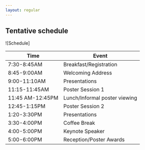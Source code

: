 ```yaml
---
layout: regular
---
```


Tentative schedule
---

![Schedule]

| Time | Event |
|------|-------|
| 7:30-8:45AM | Breakfast/Registration |
| 8:45-9:00AM  | Welcoming Address |
| 9:00-11:10AM | Presentations |
| 11:15-11:45AM | Poster Session 1 |
| 11:45 AM-12:45PM | Lunch/Informal poster viewing |
| 12:45-1:15PM | Poster Session 2 |
| 1:20-3:30PM | Presentations |
| 3:30-4:00PM | Coffee Break |
| 4:00-5:00PM | Keynote Speaker |
| 5:00-6:00PM | Reception/Poster Awards |




